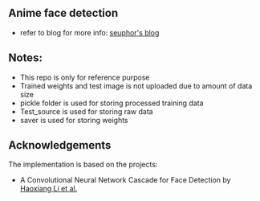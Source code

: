 ## Anime face detection
* refer to blog for more info: [seuphor's blog](http://www.seuphor.github.io/personalsite/deep_learning)

## Notes:
* This repo is only for reference purpose
* Trained weights and test image is not uploaded due to amount of data size
* pickle folder is used for storing processed training data
* Test_source is used for storing raw data
* saver is used for storing weights


## Acknowledgements

The implementation is based on the projects: 
* A Convolutional Neural Network Cascade for Face Detection
 by [Haoxiang Li et al.](http://www.cv-foundation.org/openaccess/content_cvpr_2015/papers/Li_A_Convolutional_Neural_2015_CVPR_paper.pdf)
